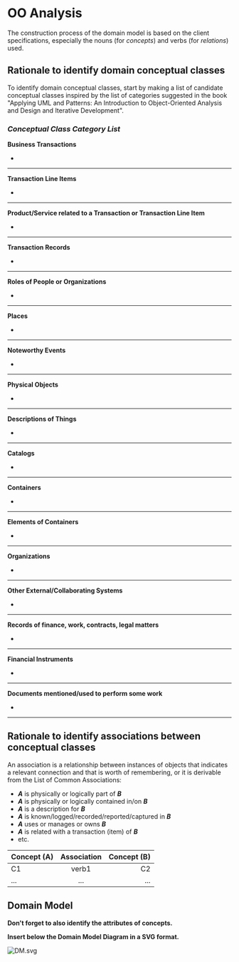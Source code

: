 # OO Analysis

The construction process of the domain model is based on the client specifications, especially the nouns (for _concepts_) and verbs (for _relations_) used. 

## Rationale to identify domain conceptual classes
To identify domain conceptual classes, start by making a list of candidate conceptual classes inspired by the list of categories suggested in the book "Applying UML and Patterns: An Introduction to Object-Oriented Analysis and Design and Iterative Development". 


### _Conceptual Class Category List_

**Business Transactions**

-

---

**Transaction Line Items**

-

---

**Product/Service related to a Transaction or Transaction Line Item**

-

---

**Transaction Records**

-

---

**Roles of People or Organizations**

-

---

**Places**

-

---

**Noteworthy Events**

-

---

**Physical Objects**

-

---

**Descriptions of Things**

-

---

**Catalogs**

-

---

**Containers**

-

---

**Elements of Containers**

-

---

**Organizations**

-

---

**Other External/Collaborating Systems**

-

---

**Records of finance, work, contracts, legal matters**

-

---

**Financial Instruments**

-

---

**Documents mentioned/used to perform some work**

-

---


## Rationale to identify associations between conceptual classes

An association is a relationship between instances of objects that indicates a relevant connection and that is worth of remembering, or it is derivable from the List of Common Associations: 

- **_A_** is physically or logically part of **_B_**
- **_A_** is physically or logically contained in/on **_B_**
- **_A_** is a description for **_B_**
- **_A_** is known/logged/recorded/reported/captured in **_B_**
- **_A_** uses or manages or owns **_B_**
- **_A_** is related with a transaction (item) of **_B_**
- etc.


| Concept (A) 		|  Association   	|  Concept (B) |
|----------	   		|:-------------:		|------:       |
| C1  	| verb1    		 	| C2  |
| ...  	| ...    		 	| ...  |


## Domain Model

**Don't forget to also identify the attributes of concepts.**

**Insert below the Domain Model Diagram in a SVG format.**

![DM.svg](DM.svg)